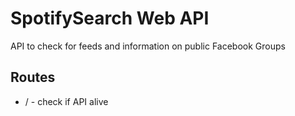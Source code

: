 # SpotifySearch Web API
API to check for feeds and information on public Facebook Groups

## Routes
* / - check if API alive
